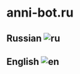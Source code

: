 # anni-bot.ru

Russian
![ru](https://i.imgur.com/cpHvhve.png)
----
English
![en](https://i.imgur.com/cqrWEQ7.png)
----

